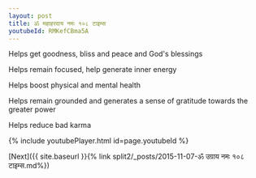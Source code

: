 ```yaml
---
layout: post
title: ॐ महाहरदाय नमः १०८ टाइम्स
youtubeId: RMKefCBma5A
---
```

 
 
Helps get goodness, bliss and peace and God's blessings
 
Helps remain focused, help generate inner energy 
 
Helps boost physical and mental health 
 
Helps remain grounded and generates a sense of gratitude towards the greater power 
 
Helps reduce bad karma
 
 
 
 


{% include youtubePlayer.html id=page.youtubeId %}
 
[Next]({{ site.baseurl }}{% link  split2/_posts/2015-11-07-ॐ उग्राय नमः १०८ टाइम्स.md%})
 
